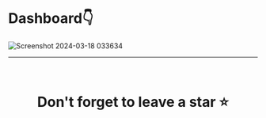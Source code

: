 # Dashboard👇
![Screenshot 2024-03-18 033634](https://github.com/Ujjal96/PowerBI_Sales_Dashboard/assets/144923159/c77581fe-3f28-45ab-afa1-cac32be8f350)

<hr />
<br />

# <div align="center">Don't forget to leave a star ⭐️</div>
